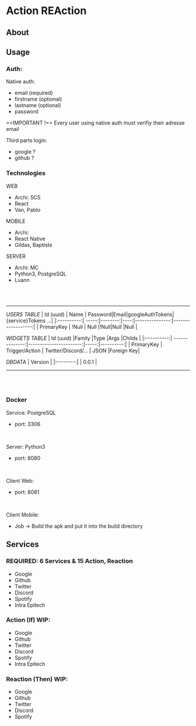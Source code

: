 
# Action REAction

  

## About

## Usage

### Auth:

  

Native auth:
- email (required)
- firstname (optional)
- lastname (optional)
- password

==IMPORTANT !== Every user using native auth must verifiy their adresse email
<br>

Third parts login:
- google ?
- github ?

  

### Technologies

 WEB
- Archi: SCS
- React
- Van, Pablo

 MOBILE
- Archi: 
- React Native
- Gildas, Baptiste

 SERVER
- Archi: MC
- Python3, PostgreSQL
- Luann


<br><br>

---

*USERS TABLE*
| Id (uuid)  |  Name | Password|Email|googleAuthTokens|{service}Tokens ...|
|:----------:| -----:|--------:|----:|---------------:|------------------:|
| PrimaryKey | !Null |  Null   |!Null|Null            |Null               |
<br>

*WIDGETS TABLE*
| Id (uuid)  |Family          |Type                    |Args  |Childs     |
|:----------:| --------------:|-----------------------:|-----:|----------:|
| PrimaryKey | Trigger/Action |  Twitter/Discord/...   | JSON |Foreign Key|
<br>

*DBDATA*
| Version  |
|:--------:|
| 0.0.1    |

---
<br><br>

### Docker

  

Service: PostgreSQL
- port: 3306
<br>

Server: Python3
- port: 8080
<br>

Client Web:
- port: 8081
<br>

Client Mobile:
- Job -> Build the apk and put it into the build directory

  

## Services

  

### REQUIRED: 6 Services & 15 Action, Reaction

- Google
- Github
- Twitter
- Discord
- Spotify
- Intra Epitech

### Action (If) WIP:

- Google
- Github
- Twitter
- Discord
- Spotify
- Intra Epitech
  
### Reaction (Then) WIP:

- Google
- Github
- Twitter
- Discord
- Spotify
